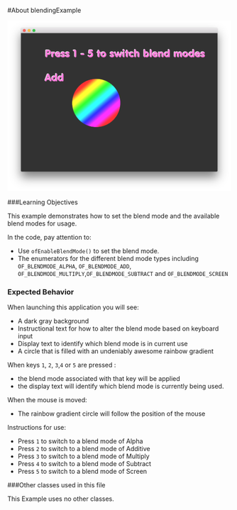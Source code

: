 #About blendingExample

![Screenshot of Example, stored as exampleName/screenshot.png (or .gif or .jpg)](blendingExample.png)


###Learning Objectives

This example demonstrates how to set the blend mode and the available blend modes for usage.

In the code, pay attention to: 

* Use ```ofEnableBlendMode()``` to set the blend mode. 
* The enumerators for the different blend mode types including ```OF_BLENDMODE_ALPHA```, ```OF_BLENDMODE_ADD```, ```OF_BLENDMODE_MULTIPLY```,```OF_BLENDMODE_SUBTRACT``` and ```OF_BLENDMODE_SCREEN```
 
### Expected Behavior

When launching this application you will see: 

* A dark gray background
* Instructional text for how to alter the blend mode based on keyboard input
* Display text to identify which blend mode is in current use
* A circle that is filled with an undeniably awesome rainbow gradient

When keys ```1```, ```2```, ```3```,```4``` or ```5``` are pressed : 

* the blend mode associated with that key will be applied
* the display text will identify which blend mode is currently being used.

When the mouse is moved:

* The rainbow gradient circle will follow the position of the mouse

Instructions for use:

* Press ```1``` to switch to a blend mode of Alpha
* Press ```2``` to switch to a blend mode of Additive
* Press ```3``` to switch to a blend mode of Multiply
* Press ```4``` to switch to a blend mode of Subtract
* Press ```5``` to switch to a blend mode of Screen


###Other classes used in this file

This Example uses no other classes.